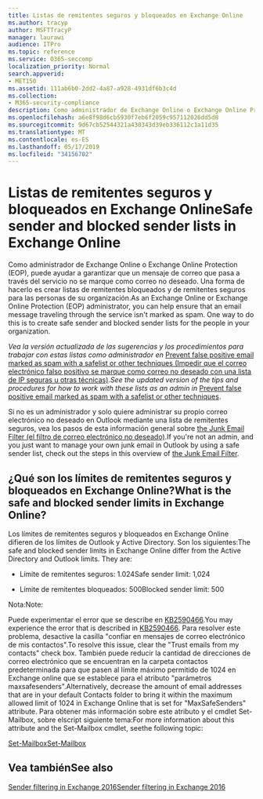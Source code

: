 ```yaml
---
title: Listas de remitentes seguros y bloqueados en Exchange Online
ms.author: tracyp
author: MSFTTracyP
manager: laurawi
audience: ITPro
ms.topic: reference
ms.service: O365-seccomp
localization_priority: Normal
search.appverid:
- MET150
ms.assetid: 111ab6b0-2dd2-4a87-a928-4931df6b3c4d
ms.collection:
- M365-security-compliance
description: Como administrador de Exchange Online o Exchange Online Protection (EOP), puede ayudar a garantizar que un mensaje de correo que pasa a través del servicio no se marque como correo no deseado. Una forma de hacerlo es crear listas de remitentes bloqueados y de remitentes seguros para las personas de su organización.
ms.openlocfilehash: a6e8f98d6cb5930f7eb6f2059c957112026dd5d8
ms.sourcegitcommit: 9d67cb52544321a430343d39eb336112c1a11d35
ms.translationtype: MT
ms.contentlocale: es-ES
ms.lasthandoff: 05/17/2019
ms.locfileid: "34156702"
---
```

# <a name="safe-sender-and-blocked-sender-lists-in-exchange-online"></a><span data-ttu-id="7533b-104">Listas de remitentes seguros y bloqueados en Exchange Online</span><span class="sxs-lookup"><span data-stu-id="7533b-104">Safe sender and blocked sender lists in Exchange Online</span></span>

<span data-ttu-id="7533b-p102">Como administrador de Exchange Online o Exchange Online Protection (EOP), puede ayudar a garantizar que un mensaje de correo que pasa a través del servicio no se marque como correo no deseado. Una forma de hacerlo es crear listas de remitentes bloqueados y de remitentes seguros para las personas de su organización.</span><span class="sxs-lookup"><span data-stu-id="7533b-p102">As an Exchange Online or Exchange Online Protection (EOP) administrator, you can help ensure that an email message traveling through the service isn't marked as spam. One way to do this is to create safe sender and blocked sender lists for the people in your organization.</span></span> 
  
 <span data-ttu-id="7533b-107">*Vea la versión actualizada de las sugerencias y los procedimientos para trabajar con estas listas como administrador en* [Prevent false positive email marked as spam with a safelist or other techniques (Impedir que el correo electrónico falso positivo se marque como correo no deseado con una lista de IP seguras u otras técnicas)](https://go.microsoft.com/fwlink/p/?LinkID=534224).</span><span class="sxs-lookup"><span data-stu-id="7533b-107">*See the updated version of the tips and procedures for how to work with these lists as an admin in* [Prevent false positive email marked as spam with a safelist or other techniques](https://go.microsoft.com/fwlink/p/?LinkID=534224).</span></span> 
  
<span data-ttu-id="7533b-108">Si no es un administrador y solo quiere administrar su propio correo electrónico no deseado en Outlook mediante una lista de remitentes seguros, vea los pasos de esta información general sobre [the Junk Email Filter (el filtro de correo electrónico no deseado)](https://go.microsoft.com/fwlink/?LinkId=817222).</span><span class="sxs-lookup"><span data-stu-id="7533b-108">If you're not an admin, and you just want to manage your own junk email in Outlook by using a safe sender list, check out the steps in this overview of [the Junk Email Filter](https://go.microsoft.com/fwlink/?LinkId=817222).</span></span> 
  
## <a name="what-is-the-safe-and-blocked-sender-limits-in-exchange-online"></a><span data-ttu-id="7533b-109">¿Qué son los límites de remitentes seguros y bloqueados en Exchange Online?</span><span class="sxs-lookup"><span data-stu-id="7533b-109">What is the safe and blocked sender limits in Exchange Online?</span></span>

<span data-ttu-id="7533b-p103">Los límites de remitentes seguros y bloqueados en Exchange Online difieren de los límites de Outlook y Active Directory. Son los siguientes:</span><span class="sxs-lookup"><span data-stu-id="7533b-p103">The safe and blocked sender limits in Exchange Online differ from the Active Directory and Outlook limits. They are:</span></span>
  
- <span data-ttu-id="7533b-112">Límite de remitentes seguros: 1.024</span><span class="sxs-lookup"><span data-stu-id="7533b-112">Safe sender limit: 1,024</span></span>
    
- <span data-ttu-id="7533b-113">Límite de remitentes bloqueados: 500</span><span class="sxs-lookup"><span data-stu-id="7533b-113">Blocked sender limit: 500</span></span>
    
<span data-ttu-id="7533b-114">Nota:</span><span class="sxs-lookup"><span data-stu-id="7533b-114">Note:</span></span>
  
<span data-ttu-id="7533b-115">Puede experimentar el error que se describe en [KB2590466](https://support.microsoft.com/help/2590466/you-receive-the-error-junk-e-mail-validation-error-in-outlook-web-app).</span><span class="sxs-lookup"><span data-stu-id="7533b-115">You may experience the error that is described in [KB2590466](https://support.microsoft.com/help/2590466/you-receive-the-error-junk-e-mail-validation-error-in-outlook-web-app).</span></span> <span data-ttu-id="7533b-116">Para resolver este problema, desactive la casilla "confiar en mensajes de correo electrónico de mis contactos".</span><span class="sxs-lookup"><span data-stu-id="7533b-116">To resolve this issue, clear the "Trust emails from my contacts" check box.</span></span> <span data-ttu-id="7533b-117">También puede reducir la cantidad de direcciones de correo electrónico que se encuentran en la carpeta contactos predeterminada para que pasen al límite máximo permitido de 1024 en Exchange online que se establece para el atributo "parámetros maxsafesenders".</span><span class="sxs-lookup"><span data-stu-id="7533b-117">Alternatively, decrease the amount of email addresses that are in your default Contacts folder to bring it within the maximum allowed limit of 1024 in Exchange Online that is set for "MaxSafeSenders" attribute.</span></span> <span data-ttu-id="7533b-118">Para obtener más información sobre este atributo y el cmdlet Set-Mailbox, sobre elscript siguiente tema:</span><span class="sxs-lookup"><span data-stu-id="7533b-118">For more information about this attribute and the Set-Mailbox cmdlet, seethe following topic:</span></span>
  
[<span data-ttu-id="7533b-119">Set-Mailbox</span><span class="sxs-lookup"><span data-stu-id="7533b-119">Set-Mailbox</span></span>](https://docs.microsoft.com/powershell/module/exchange/mailboxes/Set-Mailbox)
  
## <a name="see-also"></a><span data-ttu-id="7533b-120">Vea también</span><span class="sxs-lookup"><span data-stu-id="7533b-120">See also</span></span>

[<span data-ttu-id="7533b-121">Sender filtering in Exchange 2016</span><span class="sxs-lookup"><span data-stu-id="7533b-121">Sender filtering in Exchange 2016</span></span>](http://technet.microsoft.com/library/b833f864-ff10-46a0-a653-28fb9ba30896.aspx)

